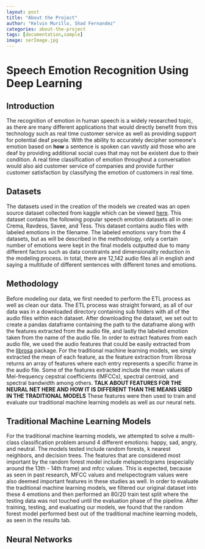 ```yaml
---
layout: post
title: "About the Project"
author: "Kelvin Murillo, Shad Fernandez"
categories: about-the-project
tags: [documentation,sample]
image: serImage.jpg
---
```

# Speech Emotion Recognition Using Deep Learning
## Introduction

The recognition of emotion in human speech is a widely researched topic, as there are many different applications 
that would directly benefit from this technology such as real time customer service as well as providing support for potential 
deaf people. With the ability to accurately decipher someone's emotion based on **how** a sentence is spoken can vavstly 
aid those who are deaf by providing additional social cues that may not be existent due to their condition. A real time 
classification of emotion throughout a conversation would also aid customer service of companies and provide further customer 
satisfaction by classifying the emotion of customers in real time.

## Datasets
The datasets used in the creation of the models we created was an open source dataset collected from kaggle which can be
viewed [here](https://www.kaggle.com/datasets/dmitrybabko/speech-emotion-recognition-en). This dataset contains the following
popular speech emotion datasets all in one: Crema, Ravdess, Savee, and Tess. This dataset contains audio files with labeled
emotions in the filename. The labeled emotions vary from the 4 datasets, but as will be described in the methodology, only 
a certain number of emotions were kept in the final models outputted due to many different factors such as data constraints and
dimensionality reduction in the modeling process. in total, there are 12,142 audio files all in english and saying a multitude
of different sentences with different tones and emotions.



## Methodology
Before modeling our data, we first needed to perform the ETL process as well as clean our data. The ETL process
was straight forward, as all of our data was in a downloaded directory containing sub folders with all of the audio files
within each dataset. After downloading the dataset, we set out to create a pandas dataframe containing the path to the dataframe
along with the features extracted from the audio file, and lastly the labeled emotion taken from the name of the audio file.
In order to extract features from each audio file, we used the audio features that could be easily extracted from the 
[librosa](https://librosa.org/doc/main/feature.html) package. For the traditional machine learning models, we simply 
extracted the mean of each feature, as the feature extraction from librosa returns an array of features where each entry 
represents a specific frame in the audio file. Some of the features extracted include the mean values of Mel-frequency cepstral coefficients
(MFCCs), spectral centroid, and spectral bandwidth among others. 
**TALK ABOUT FEATURES FOR THE NEURAL NET HERE AND HOW IT IS DIFFERENT THAN THE MEANS USED IN THE TRADITIONAL MODELS**
These features were then used to train and evaluate our traditional machine learning models as well as our neural nets.



## Traditional Machine Learning Models
For the traditional machine learning models, we attempted to solve a multi-class classification problem around 4 different 
emotions: happy, sad, angry, and neutral. The models tested include random forests, k nearest neighbors, and decision trees.
The features that are considered most important by the random forest model include melspectograms (especially around 
the 13th - 14th frame) and mfcc values. This is expected, because as seen in past research, MFCC values and melspectogram
values were also deemed important features in these studies as well. In order to evaluate the traditional machine learning
models, we filtered our original dataset into these 4 emotions and then performed an 80/20 train test split where the 
testing data was not touched until the evaluation phase of the pipeline. After training, testing, and evaluating our models,
we found that the random forest model performed best out of the traditional machine learning models, as seen in the results
tab.

## Neural Networks






